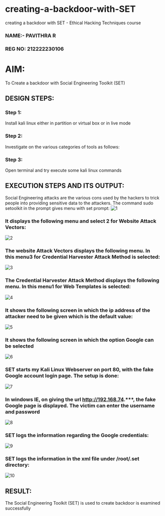 # creating-a-backdoor-with-SET
creating a backdoor with SET - Ethical Hacking Techniques course

### NAME:- PAVITHRA R
### REG NO: 212222230106
# AIM:
To Create a backdoor with Social Engineering Toolkit (SET)

## DESIGN STEPS:

### Step 1:

Install kali linux either in partition or virtual box or in live mode


### Step 2:

Investigate on the various categories of tools as follows:

### Step 3:

Open terminal and try execute some kali linux commands

## EXECUTION STEPS AND ITS OUTPUT:
Social Engineering attacks are the various cons used by the hackers to trick people into providing sensitive data to the attackers. 
The command sudo setoolkit in the prompt gives menu with set prompt:
![1](https://github.com/user-attachments/assets/8e3bb125-d21f-441c-937d-35c0527cfd8b)

### It displays the following menu and select 2 for Website Attack Vectors:

![2](https://github.com/user-attachments/assets/c5c6b2dd-5d2f-465b-ad26-679adde44069)

### The website Attack Vectors displays the following menu. In this menu3 for Credential Harvester Attack Method is selected:
![3](https://github.com/user-attachments/assets/ba03ce43-7b42-40e0-9778-c1c5c6a342e5)

### The Credential Harvester Attack Method displays the following menu. In this menu1 for Web Templates is selected:

![4](https://github.com/user-attachments/assets/27e63d5b-13d5-4f20-948e-eb9358598607)

### It shows the following screen in which the ip address of the attacker need to be given which is the default value:

![5](https://github.com/user-attachments/assets/9f178493-578a-47df-9d15-feac3665fca2)

### It shows the following screen in which the option Google can be selected

![6](https://github.com/user-attachments/assets/0f1748e3-9d60-49de-8069-24be0e225bd3)

### SET starts my Kali Linux Webserver on port 80, with the fake Google account login page. The setup is done:

![7](https://github.com/user-attachments/assets/9255140d-5ed5-404e-bbdc-d561c251f3cf)

### In windows IE, on giving the url http://192.168.74.***, the fake Google page is displayed. The victim can enter the username and password
![8](https://github.com/user-attachments/assets/889b0361-824d-4016-aa22-0f35a89eed29)

### SET logs the information regarding the Google credentials:
![9](https://github.com/user-attachments/assets/6593b6e1-2e2e-44db-9319-cddb52748c39)

### SET logs the information in the xml file under /root/.set directory:
![10](https://github.com/user-attachments/assets/f1779572-cb0f-40ed-a1fe-2c2c4898117e)



## RESULT:
The Social Engineering Toolkit (SET) is used to create backdoor is  examined successfully
